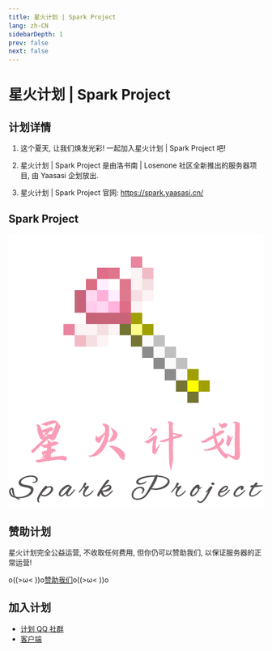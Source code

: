 ```yaml
---
title: 星火计划 | Spark Project
lang: zh-CN
sidebarDepth: 1
prev: false
next: false
---
```


# 星火计划 | Spark Project

## 计划详情

1. 这个夏天, 让我们焕发光彩! 一起加入星火计划 | Spark Project 吧!

2. 星火计划 | Spark Project 是由洛书南 | Losenone 社区全新推出的服务器项目, 由 Yaasasi 企划放出.

3. 星火计划 | Spark Project 官网: <https://spark.yaasasi.cn/>

## Spark Project

![星火计划](./spark_project_assets/spark_project.png)

## 赞助计划

星火计划完全公益运营, 不收取任何费用, 但你仍可以赞助我们, 以保证服务器的正常运营!

o((>ω< ))o[赞助我们](https://afdian.net/@Yaasasi)o((>ω< ))o

## 加入计划

- [计划 QQ 社群](https://jq.qq.com/?_wv=1027&k=CsRVWdHu)
- [客户端](https://files.yaasasi.cn/SparkProject/Client)
